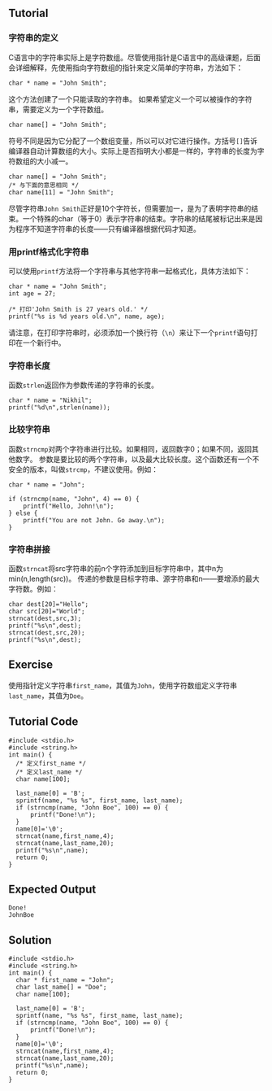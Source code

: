Tutorial
--------

### 字符串的定义

C语言中的字符串实际上是字符数组。尽管使用指针是C语言中的高级课题，后面会详细解释，先使用指向字符数组的指针来定义简单的字符串，方法如下：

    char * name = "John Smith";

这个方法创建了一个只能读取的字符串。
如果希望定义一个可以被操作的字符串，需要定义为一个字符数组。

    char name[] = "John Smith";

符号不同是因为它分配了一个数组变量，所以可以对它进行操作。方括号`[]`告诉编译器自动计算数组的大小。实际上是否指明大小都是一样的，字符串的长度为字符数组的大小减一。 

    char name[] = "John Smith";
    /* 与下面的意思相同 */
    char name[11] = "John Smith";

尽管字符串`John Smith`正好是10个字符长，但需要加一，是为了表明字符串的结束。一个特殊的char（等于0）表示字符串的结束。字符串的结尾被标记出来是因为程序不知道字符串的长度——只有编译器根据代码才知道。

### 用printf格式化字符串

可以使用`printf`方法将一个字符串与其他字符串一起格式化，具体方法如下：

    char * name = "John Smith";
    int age = 27;

    /* 打印'John Smith is 27 years old.' */
    printf("%s is %d years old.\n", name, age);

请注意，在打印字符串时，必须添加一个换行符（`\n`）来让下一个`printf`语句打印在一个新行中。

### 字符串长度

函数`strlen`返回作为参数传递的字符串的长度。

    char * name = "Nikhil";
    printf("%d\n",strlen(name));        

### 比较字符串

函数`strncmp`对两个字符串进行比较。如果相同，返回数字0；如果不同，返回其他数字。
参数是要比较的两个字符串，以及最大比较长度。这个函数还有一个不安全的版本，叫做`strcmp`，不建议使用。例如：

    char * name = "John";

    if (strncmp(name, "John", 4) == 0) {
        printf("Hello, John!\n");
    } else {
        printf("You are not John. Go away.\n");
    }

### 字符串拼接

函数`strncat`将src字符串的前n个字符添加到目标字符串中，其中n为min(n,length(src))。
传递的参数是目标字符串、源字符串和n——要增添的最大字符数。例如：

    char dest[20]="Hello";
    char src[20]="World";
    strncat(dest,src,3);
    printf("%s\n",dest);
    strncat(dest,src,20);
    printf("%s\n",dest);

Exercise
--------

使用指针定义字符串`first_name`，其值为`John`，使用字符数组定义字符串`last_name`，其值为`Doe`。

Tutorial Code
-------------

    #include <stdio.h>
    #include <string.h>
    int main() {
      /* 定义first_name */
      /* 定义last_name */
      char name[100];

      last_name[0] = 'B';
      sprintf(name, "%s %s", first_name, last_name);
      if (strncmp(name, "John Boe", 100) == 0) {
          printf("Done!\n");
      }
      name[0]='\0';
      strncat(name,first_name,4);
      strncat(name,last_name,20);
      printf("%s\n",name);
      return 0;
    }


Expected Output
---------------

    Done!
    JohnBoe

Solution
--------

    #include <stdio.h>
    #include <string.h>
    int main() {
      char * first_name = "John";
      char last_name[] = "Doe";
      char name[100];

      last_name[0] = 'B';
      sprintf(name, "%s %s", first_name, last_name);
      if (strncmp(name, "John Boe", 100) == 0) {
          printf("Done!\n");
      }
      name[0]='\0';
      strncat(name,first_name,4);
      strncat(name,last_name,20);
      printf("%s\n",name);
      return 0;
    }
